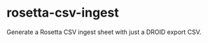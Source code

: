 rosetta-csv-ingest
==================

Generate a Rosetta CSV ingest sheet with just a DROID export CSV.
